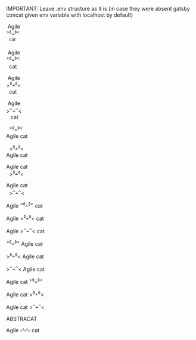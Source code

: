 IMPORTANT: Leave .env structure as it is (in case they were absent gatsby concat given env variable with localhost by default)

&nbsp;Agile<br><sup>></sup><sup>◊</sup>﬩<sup>◊</sup><sup><</sup><br>&nbsp;&nbsp;<sup>cat</sup>
  
&nbsp;Agile<br><sup>></sup><sup>◊</sup>﬩<sup>◊</sup><sup><</sup><br>&nbsp;&nbsp;cat</div>
  
&nbsp;Agile<br>><sup>◊</sup>﬩<sup>◊</sup><<br>&nbsp;&nbsp;cat</div>

&nbsp;Agile<br>><sup>ᴖ</sup>﬩<sup>ᴖ</sup><<br>&nbsp;&nbsp;&nbsp;cat</div>
  
  
&nbsp;&nbsp;<sup>></sup><sup>◊</sup>﬩<sup>◊</sup><sup><</sup><br>
  Agile cat
  
&nbsp;&nbsp;\><sup>◊</sup>﬩<sup>◊</sup><<br>
Agile cat
  
Agile cat <br> 
&nbsp;&nbsp;\><sup>◊</sup>﬩<sup>◊</sup><
 
  Agile cat <br> 
&nbsp;&nbsp;><sup>ᴖ</sup>﬩<sup>ᴖ</sup><
  
Agile <sup>></sup><sup>◊</sup>﬩<sup>◊</sup><sup><</sup>&nbsp;cat

Agile ><sup>◊</sup>﬩<sup>◊</sup><&nbsp;cat

Agile ><sup>ᴖ</sup>﬩<sup>ᴖ</sup><&nbsp;cat
                                           

<sup>></sup><sup>◊</sup>﬩<sup>◊</sup><sup><</sup>&nbsp;Agile&nbsp;cat

\><sup>◊</sup>﬩<sup>◊</sup><&nbsp;Agile&nbsp;cat

\><sup>ᴖ</sup>﬩<sup>ᴖ</sup><&nbsp;Agile&nbsp;cat
                                                 
                                                 
Agile&nbsp;cat&nbsp;<sup>></sup><sup>◊</sup>﬩<sup>◊</sup><sup><</sup>
  
Agile&nbsp;cat&nbsp;\><sup>◊</sup>﬩<sup>◊</sup><
  
Agile&nbsp;cat&nbsp;\><sup>ᴖ</sup>﬩<sup>ᴖ</sup><    
  
  ABSTRACAT
                                                          
Agile&nbsp;<sub><sup>\><sup>◊</sup>﬩<sup>◊</sup><</sup></sub>&nbsp;cat                                                          
